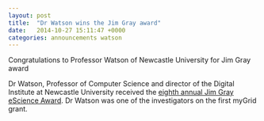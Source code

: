 ```yaml
---
layout: post
title:  "Dr Watson wins the Jim Gray award"
date:   2014-10-27 15:11:47 +0000
categories: announcements watson
---
```


Congratulations to Professor Watson of Newcastle University for Jim Gray award

Dr Watson, Professor of Computer Science and director of the Digital Institute at Newcastle University received the [eighth annual Jim Gray eScience Award][jim_g]. Dr Watson was one of the investigators on the first myGrid grant.﻿

[jim_g]: http://blogs.msdn.com/b/msr_er/archive/2014/10/21/celebrating-escience-and-the-contributions-of-paul-watson.aspx